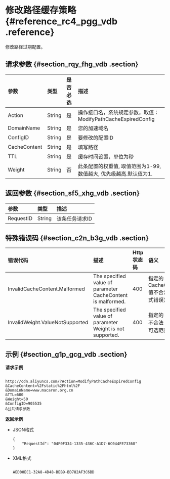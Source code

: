 # 修改路径缓存策略 {#reference_rc4_pgg_vdb .reference}

修改路径过期配置。

## 请求参数 {#section_rqy_fhg_vdb .section}

|参数|类型|是否必选|描述|
|:-|:-|:---|:-|
|Action|String|是|操作接口名，系统规定参数，取值：ModifyPathCacheExpiredConfig|
|DomainName|String|是|您的加速域名|
|ConfigID|String|是|要修改的配置ID|
|CacheContent|String|是|填写路径|
|TTL|String|是|缓存时间设置，单位为秒|
|Weight|String|否|此条配置的权重值, 取值范围为1-99, 数值越大, 优先级越高.默认值为1.|

## 返回参数 {#section_sf5_xhg_vdb .section}

|参数|类型|描述|
|:-|:-|:-|
|RequestID|String|该条任务请求ID|

## 特殊错误码 {#section_c2n_b3g_vdb .section}

|错误代码|描述|Http 状态码|语义|
|:---|:-|:-------|:-|
|InvalidCacheContent.Malformed|The specified value of parameter CacheContent is malformed.|400|指定的 CacheContent 值不合法（格式错误）|
|InvalidWeight.ValueNotSupported|The specified value of parameter Weight is not supported.|400|指定的 Weight 不合法（超出可选范围）|

## 示例 {#section_g1p_gcg_vdb .section}

**请求示例**

```

http://cdn.aliyuncs.com/?Action=ModifyPathCacheExpiredConfig
&CacheContent=%2Fstatic%2Fhtml%2F
&DomainName=www.macaron.org.cn
&TTL=600
&Weight=50
&ConfigID=905535
&公共请求参数
```

**返回示例**

-   JSON格式

    ```
    {
        "RequestId": "04F0F334-1335-436C-A1D7-6C044FE73368"
    }
    ```


-   XML格式

    ```
    
    AED00EC1-32A8-4D48-BEB9-BD782AF3C6BD
    
    ```


